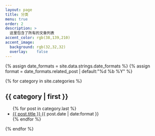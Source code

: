 ```yaml
---
layout: page
title: 分类
menu: true
order: 2
description: >
  这里包含了所有的文章列表
accent_color: rgb(38,139,210)
accent_image:
  background: rgb(32,32,32)
  overlay:    false
---
```


{% assign date_formats  = site.data.strings.date_formats                  %}
{% assign format        = date_formats.related_post  | default:"%d %b %Y" %}

{% for category in site.categories %}
<h2 class="hr">{{ category | first }}</h2>

<ul class="title-list">
{% for post in category.last %}
<li>
  <a href="{{ post.url | relative_url }}" class="h4 flip-title">
    <span>{{ post.title }}</span>
  </a>
  <time class="heading faded fine" datetime="{{ post.date | date_to_xmlschema }}">{{ post.date | date:format }}</time>
</li>
{% endfor %}
</ul>

{% endfor %}
